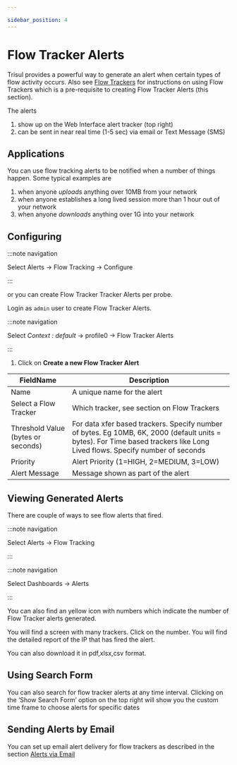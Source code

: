```yaml
---

sidebar_position: 4
---
```


# Flow Tracker Alerts

Trisul provides a powerful way to generate an alert when certain types of flow activity occurs. Also see [Flow Trackers](/docs/ug/flow/tracker) for instructions on using Flow Trackers which is a pre-requisite to creating Flow Tracker Alerts (this section).

The alerts

1. show up on the Web Interface alert tracker (top right)
2. can be sent in near real time (1-5 sec) via email or Text Message (SMS)

## Applications

You can use flow tracking alerts to be notified when a number of things happen. Some typical examples are

1. when anyone *uploads* anything over 10MB from your network
2. when anyone establishes a long lived session more than 1 hour out of your network
3. when anyone *downloads* anything over 1G into your network

## Configuring

:::note navigation

Select Alerts → Flow Tracking → Configure

:::

or you can create Flow Tracker Tracker Alerts per probe.

Login as `admin` user to create Flow Tracker Alerts.

:::note navigation

Select *Context : default* → profile0 → Flow Tracker Alerts

:::

1. Click on **Create a new Flow Tracker Alert**

| FieldName                          | Description                                                                                                                                                                |
| ---------------------------------- | ------------------------- |
| Name                               | A unique name for the alert                                                                                                                                                |
| Select a Flow Tracker              | Which tracker, see section on Flow Trackers                                                                                                                                |
| Threshold Value (bytes or seconds) | For data xfer based trackers. Specify number of bytes. Eg 10MB, 6K, 2000 (default units = bytes). For Time based trackers like Long Lived flows. Specify number of seconds |
| Priority                           | Alert Priority (1=HIGH, 2=MEDIUM, 3=LOW)                                                                                                                                   |
| Alert Message                      | Message shown as part of the alert                                                                                                                                         |

## Viewing Generated Alerts

There are couple of ways to see flow alerts that fired.

:::note navigation

Select Alerts → Flow Tracking

:::

:::note navigation

Select Dashboards → Alerts

:::

You can also find an yellow icon with numbers which indicate the number of Flow Tracker alerts generated.

You will find a screen with many trackers. Click on the number. You 
will find the detailed report of the IP that has fired the alert.

You can also download it in pdf,xlsx,csv format.

## Using Search Form

You can also search for flow tracker alerts at any time interval. 
Clicking on the ‘Show Search Form’ option on the top right will show you
 the custom time frame to choose alerts for specific dates

## Sending Alerts by Email

You can set up email alert delivery for flow trackers as described in the section [Alerts via Email](/docs/ug/alerts/email_settings)
